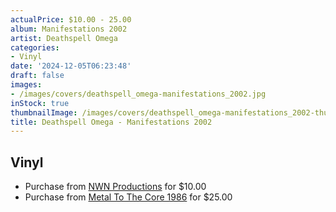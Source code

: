 ```yaml
---
actualPrice: $10.00 - 25.00
album: Manifestations 2002
artist: Deathspell Omega
categories:
- Vinyl
date: '2024-12-05T06:23:48'
draft: false
images:
- /images/covers/deathspell_omega-manifestations_2002.jpg
inStock: true
thumbnailImage: /images/covers/deathspell_omega-manifestations_2002-thumb.jpg
title: Deathspell Omega - Manifestations 2002
---
```


## Vinyl
* Purchase from [NWN Productions](http://shop.nwnprod.com/index.php?route=product/product&path=75&product_id=38152&sort=pd.name&order=ASC) for $10.00
* Purchase from [Metal To The Core 1986](https://metaltothecore1986.com/shop/deathspell-omega-manifestations-2002-12-lp/) for $25.00
